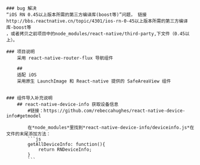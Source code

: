 ####
	### bug 解决 
	“iOS RN 0.45以上版本所需的第三方编译库(boost等)”问题， 链接http://bbs.reactnative.cn/topic/4301/ios-rn-0-45以上版本所需的第三方编译库-boost等
	，或者拷贝之前项目中的node_modules/react-native/third-party,下文件（0.45以上）。
	
	### 项目说明
		采用 react-native-router-flux 导航组件

		## 
		适配 iOS
		采用原生 LaunchImage 和 React-native 提供的 SafeAreaView 组件


	### 组件导入补充说明
		## react-native-device-info 获取设备信息
			#链接：https://github.com/rebeccahughes/react-native-device-info#getmodel
			
			在*node_modules*里找到*react-native-device-info/deviceinfo.js*在文件的末尾添加方法：
			```js
			getAllDeviceInfo: function(){
				return RNDeviceInfo;
			}
			```


